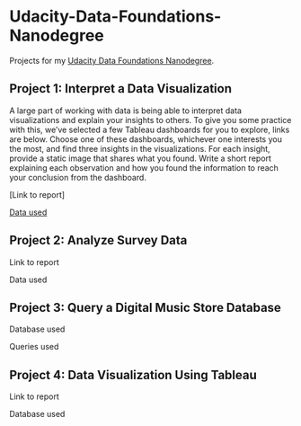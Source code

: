 # Udacity-Data-Foundations-Nanodegree

Projects for my [Udacity Data Foundations Nanodegree](https://mena.udacity.com/course/data-foundations-nanodegree--nd100).

## Project 1: Interpret a Data Visualization

A large part of working with data is being able to interpret data visualizations and explain your insights to others. To give you some practice with this, we’ve selected a few Tableau dashboards for you to explore, links are below. Choose one of these dashboards, whichever one interests you the most, and find three insights in the visualizations. For each insight, provide a static image that shares what you found. Write a short report explaining each observation and how you found the information to reach your conclusion from the dashboard. 

[Link to report]

[Data used](https://public.tableau.com/en-us/s/gallery/madrid-details?gallery=featured)

## Project 2: Analyze Survey Data

Link to report

Data used

## Project 3: Query a Digital Music Store Database

Database used

Queries used

## Project 4: Data Visualization Using Tableau

Link to report

Database used

